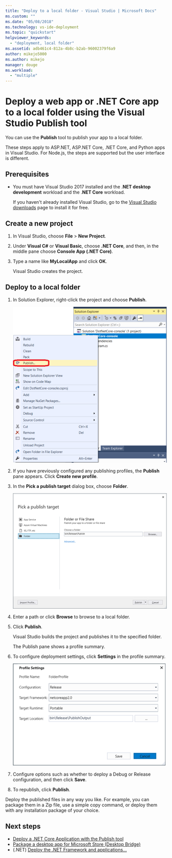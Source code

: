 ```yaml
---
title: "Deploy to a local folder - Visual Studio | Microsoft Docs"
ms.custom: ""
ms.date: "05/08/2018"
ms.technology: vs-ide-deployment
ms.topic: "quickstart"
helpviewer_keywords: 
  - "deployment, local folder"
ms.assetid: adb461c4-812a-4b8c-b2ab-96002379f6a9
author: mikejo5000
ms.author: mikejo
manager: douge
ms.workload: 
  - "multiple"
---
```

# Deploy a web app or .NET Core app to a local folder using the Visual Studio Publish tool

You can use the **Publish** tool to publish your app to a local folder. 

These steps apply to ASP.NET, ASP.NET Core, .NET Core, and Python apps in Visual Studio. For Node.js, the steps are supported but the user interface is different.

## Prerequisites

* You must have Visual Studio 2017 installed and the .**NET desktop development** workload and the .**NET Core** workload.

    If you haven't already installed Visual Studio, go to the [Visual Studio downloads](https://www.visualstudio.com/downloads/?utm_medium=microsoft&utm_source=docs.microsoft.com&utm_campaign=button+cta&utm_content=download+vs2017) page to install it for free.

## Create a new project 

1. In Visual Studio, choose **File** > **New Project**.

1. Under **Visual C#** or **Visual Basic**, choose **.NET Core**, and then, in the middle pane choose **Console App (.NET Core)**.

1. Type a name like **MyLocalApp** and click **OK**.

    Visual Studio creates the project.

## Deploy to a local folder

1. In Solution Explorer, right-click the project and choose **Publish**.

    ![Choose Publish](../deployment/media/quickstart-publish.png "Choose Publish")

1. If you have previously configured any publishing profiles, the **Publish** pane appears. Click **Create new profile**.

1. In the **Pick a publish target** dialog box, choose **Folder**.

    ![Choose Folder](../deployment/media/quickstart-publish-folder.png "Choose Folder")

1. Enter a path or click **Browse** to browse to a local folder.

1. Click **Publish**.

    Visual Studio builds the project and publishes it to the specified folder.

    The Publish pane shows a profile summary.

1. To configure deployment settings, click **Settings** in the profile summary.

    ![Profile settings](../deployment/media/quickstart-profile-settings.png "Profile settings") 

1. Configure options such as whether to deploy a Debug or Release configuration, and then click **Save**.

1. To republish, click **Publish**.

Deploy the published files in any way you like. For example, you can package them in a Zip file, use a simple copy command, or deploy them with any installation package of your choice.

## Next steps

- [Deploy a .NET Core Application with the Publish tool](/dotnet/core/deploying/deploy-with-vs?toc=/visualstudio/deployment/toc.json&bc=/visualstudio/deployment/_breadcrumb/toc.json)
- [Package a desktop app for Microsoft Store (Desktop Bridge)](/windows/uwp/porting/desktop-to-uwp-packaging-dot-net?toc=/visualstudio/deployment/toc.json&bc=/visualstudio/deployment/_breadcrumb/toc.json)
- (.NET) [Deploy the .NET Framework and applications...](/dotnet/framework/deployment/)
